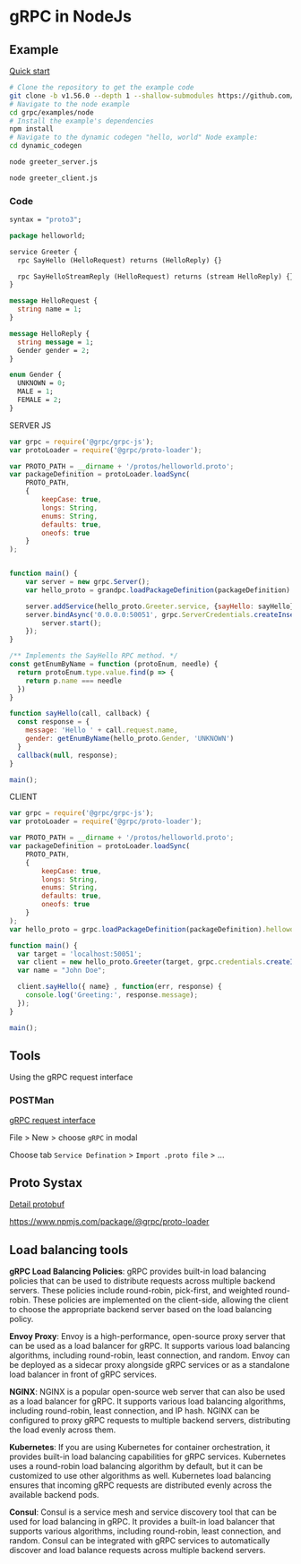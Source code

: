 # gRPC in NodeJs


## Example

[Quick start](https://grpc.io/docs/languages/node/quickstart/)

```bash
# Clone the repository to get the example code
git clone -b v1.56.0 --depth 1 --shallow-submodules https://github.com/grpc/grpc
# Navigate to the node example
cd grpc/examples/node
# Install the example's dependencies
npm install
# Navigate to the dynamic codegen "hello, world" Node example:
cd dynamic_codegen

node greeter_server.js

node greeter_client.js
```

### Code

```proto
syntax = "proto3";

package helloworld;

service Greeter {
  rpc SayHello (HelloRequest) returns (HelloReply) {}

  rpc SayHelloStreamReply (HelloRequest) returns (stream HelloReply) {}
}

message HelloRequest {
  string name = 1;
}

message HelloReply {
  string message = 1;
  Gender gender = 2;
}

enum Gender {
  UNKNOWN = 0;
  MALE = 1;
  FEMALE = 2;
}

```

SERVER JS
```js
var grpc = require('@grpc/grpc-js');
var protoLoader = require('@grpc/proto-loader');

var PROTO_PATH = __dirname + '/protos/helloworld.proto';
var packageDefinition = protoLoader.loadSync(
    PROTO_PATH,
    {
        keepCase: true,
        longs: String,
        enums: String,
        defaults: true,
        oneofs: true
    }
);


function main() {
    var server = new grpc.Server();
    var hello_proto = grandpc.loadPackageDefinition(packageDefinition).helloworld;

    server.addService(hello_proto.Greeter.service, {sayHello: sayHello});
    server.bindAsync('0.0.0.0:50051', grpc.ServerCredentials.createInsecure(), () => {
        server.start();
    });
}

/** Implements the SayHello RPC method. */
const getEnumByName = function (protoEnum, needle) {
  return protoEnum.type.value.find(p => {
    return p.name === needle
  })
}

function sayHello(call, callback) {
  const response = { 
    message: 'Hello ' + call.request.name, 
    gender: getEnumByName(hello_proto.Gender, 'UNKNOWN') 
  }
  callback(null, response);
}

main();
```

CLIENT

```js
var grpc = require('@grpc/grpc-js');
var protoLoader = require('@grpc/proto-loader');

var PROTO_PATH = __dirname + '/protos/helloworld.proto';
var packageDefinition = protoLoader.loadSync(
    PROTO_PATH,
    {
        keepCase: true,
        longs: String,
        enums: String,
        defaults: true,
        oneofs: true
    }
);
var hello_proto = grpc.loadPackageDefinition(packageDefinition).helloworld;

function main() {
  var target = 'localhost:50051';
  var client = new hello_proto.Greeter(target, grpc.credentials.createInsecure());
  var name = "John Doe";

  client.sayHello({ name} , function(err, response) {
    console.log('Greeting:', response.message);
  });
}

main();

```

## Tools 

Using the gRPC request interface

### POSTMan 
[gRPC request interface](https://learning.postman.com/docs/sending-requests/grpc/grpc-request-interface/)

File > New > choose `gRPC` in modal

Choose tab `Service Defination` > `Import .proto file` > ...

## Proto Systax

[Detail protobuf](https://protobuf.dev/)

https://www.npmjs.com/package/@grpc/proto-loader


## Load balancing tools

**gRPC Load Balancing Policies**: gRPC provides built-in load balancing policies that can be used to distribute requests across multiple backend servers. These policies include round-robin, pick-first, and weighted round-robin. These policies are implemented on the client-side, allowing the client to choose the appropriate backend server based on the load balancing policy.

**Envoy Proxy**: Envoy is a high-performance, open-source proxy server that can be used as a load balancer for gRPC. It supports various load balancing algorithms, including round-robin, least connection, and random. Envoy can be deployed as a sidecar proxy alongside gRPC services or as a standalone load balancer in front of gRPC services.

**NGINX**: NGINX is a popular open-source web server that can also be used as a load balancer for gRPC. It supports various load balancing algorithms, including round-robin, least connection, and IP hash. NGINX can be configured to proxy gRPC requests to multiple backend servers, distributing the load evenly across them.

**Kubernetes**: If you are using Kubernetes for container orchestration, it provides built-in load balancing capabilities for gRPC services. Kubernetes uses a round-robin load balancing algorithm by default, but it can be customized to use other algorithms as well. Kubernetes load balancing ensures that incoming gRPC requests are distributed evenly across the available backend pods.

**Consul**: Consul is a service mesh and service discovery tool that can be used for load balancing in gRPC. It provides a built-in load balancer that supports various algorithms, including round-robin, least connection, and random. Consul can be integrated with gRPC services to automatically discover and load balance requests across multiple backend servers.